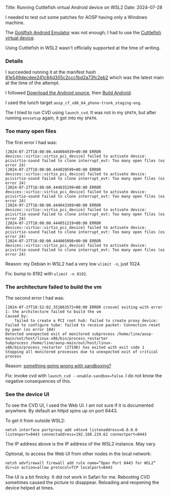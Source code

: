 Title: Running Cuttlefish virtual Android device on WSL2
Date: 2024-07-28

I needed to test out some patches for AOSP having only a Windows machine.

The [Goldfish Android Emulator](https://source.android.com/docs/setup/create/avd) was not enough; I had to use the [Cuttlefish virtual device](https://source.android.com/docs/devices/cuttlefish).

Using Cuttlefish in WSL2 wasn't officially supported at the time of writing.

### Details

I succeeded running it at the manifest hash [81e549decdee241c84d305c2ccc1bd2a73fc2eb2](https://android.googlesource.com/platform/manifest/+/81e549decdee241c84d305c2ccc1bd2a73fc2eb2) which was the latest main at the time of the attempt.

I followed [Download the Android source](https://source.android.com/docs/setup/download), then [Build Android](https://source.android.com/docs/setup/build/building).

I used the lunch target `aosp_cf_x86_64_phone-trunk_staging-eng`.

The I tried to run CVD using `launch_cvd`. It was not in my `$PATH`, but after running `envsetup` again, it got into my `$PATH`.

### Too many open files

The first error I had was:

```
[2024-07-27T18:08:00.444004939+00:00 ERROR devices::virtio::virtio_pci_device] failed to activate device: pcivirtio-sound failed to clone interrupt_evt: Too many open files (os error 24)
[2024-07-27T18:08:00.444020599+00:00 ERROR devices::virtio::virtio_pci_device] failed to activate device: pcivirtio-sound failed to clone interrupt_evt: Too many open files (os error 24)
[2024-07-27T18:08:00.444035299+00:00 ERROR devices::virtio::virtio_pci_device] failed to activate device: pcivirtio-sound failed to clone interrupt_evt: Too many open files (os error 24)
[2024-07-27T18:08:00.444043389+00:00 ERROR devices::virtio::virtio_pci_device] failed to activate device: pcivirtio-sound failed to clone interrupt_evt: Too many open files (os error 24)
[2024-07-27T18:08:00.444051219+00:00 ERROR devices::virtio::virtio_pci_device] failed to activate device: pcivirtio-sound failed to clone interrupt_evt: Too many open files (os error 24)
[2024-07-27T18:08:00.444065098+00:00 ERROR devices::virtio::virtio_pci_device] failed to activate device: pcivirtio-sound failed to clone interrupt_evt: Too many open files (os error 24)
```

Reason: my Debian in WSL2 had a very low `ulimit -n`, just 1024.

Fix: bump to 8192 with `ulimit -n 8192`.

### The architecture failed to build the vm

The second error I had was:

```
[2024-07-27T18:52:02.351063572+00:00 ERROR crosvm] exiting with error 1: the architecture failed to build the vm
Caused by:
    failed to create a PCI root hub: failed to create proxy device: Failed to configure tube: failed to receive packet: Connection reset by peer (os error 104)
Detected unexpected exit of monitored subprocess /home/line/aosp-main/out/host/linux-x86/bin/process_restarter
Subprocess /home/line/aosp-main/out/host/linux-x86/bin/process_restarter (27196) has exited with exit code 1
Stopping all monitored processes due to unexpected exit of critical process
```

Reason: [something going wrong with sandboxing?](https://groups.google.com/a/chromium.org/g/crosvm-dev/c/dSjhjDKZsLI)

Fix: invoke cvd with `launch_cvd --enable-sandbox=false`. I do not know the negative consequences of this.

### See the device UI

To see the CVD UI, I used the Web UI. I am not sure if it is documented anywhere. By default an httpd spins up on port 8443.

To get it from outside WSL2:

```
netsh interface portproxy add v4tov4 listenaddress=0.0.0.0 listenport=8443 connectaddress=192.168.219.62 connectport=8443
```

The IP address above is the IP address of the WSL2 instance. May vary.

Optional, to access the Web UI from other nodes in the local network:

```
netsh advfirewall firewall add rule name=”Open Port 8443 for WSL2” dir=in action=allow protocol=TCP localport=8443
```

The UI is a bit finicky. It did not work in Safari for me. Rebooting CVD sometimes caused the picture to disappear. Reloading and reopening the device helped at times.
